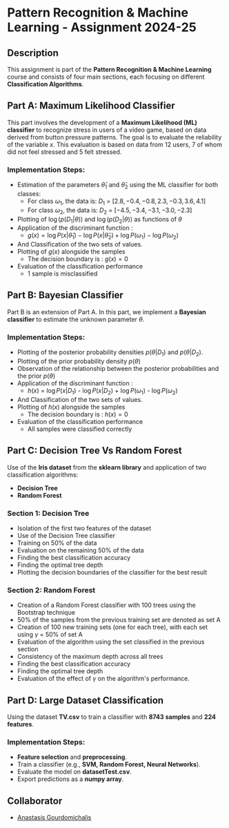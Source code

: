 # Pattern Recognition & Machine Learning - Assignment 2024-25

## Description
This assignment is part of the **Pattern Recognition & Machine Learning** course and consists of four main sections, each focusing on different **Classification Algorithms**.

## Part A: Maximum Likelihood Classifier
This part involves the development of a **Maximum Likelihood (ML) classifier** to recognize stress in users of a video game, based on data derived from button pressure patterns. The goal is to evaluate the reliability of the variable $x$. This evaluation is based on data from 12 users, 7 of whom did not feel stressed and 5 felt stressed.

### Implementation Steps:
- Estimation of the parameters $\hat{\theta}_1$ and $\hat{\theta}_2$ using the ML classifier for both classes:
  - For class ${\omega}_1$, the data is: ${D}_1$ = $[2.8,−0.4,−0.8,2.3,−0.3,3.6,4.1]$
  - For class ${\omega}_2$, the data is: ${D}_2$ = $[−4.5,−3.4,−3.1,−3.0,−2.3]$
- Plotting of $\log( p({D}_1 | \theta))$ and $\log( p({D}_2 | \theta))$ as functions of $\theta$
- Application of the discriminant function :
  - $g(x) = \log P(x | \hat{\theta}_1) - \log P(x | \hat{\theta}_2) + \log P(\omega_1) - \log P(\omega_2)$
- And Classification of the two sets of values.
- Plotting of $g(x)$ alongside the samples
  - The decision boundary is : $g(x) = 0$
- Evaluation of the classification performance
  - 1 sample is misclassified

## Part B: Bayesian Classifier
Part B is an extension of Part A. In this part, we implement a **Bayesian classifier** to estimate the unknown parameter $\theta$.

### Implementation Steps:
- Plotting of the posterior probability densities $p(\theta|D_1)$ and $p(\theta|D_2)$.
- Plotting of the prior probability density $p(\theta)$
- Observation of the relationship between the posterior probabilities and the prior $p(\theta)$
- Application of the discriminant function :
  - $h(x)$ = $\log P(x | D_1)$ - $\log P(x | D_2)$ + $\log P(\omega_1)$ - $\log P(\omega_2)$
- And Classification of the two sets of values.
- Plotting of $h(x)$ alongside the samples
  - The decision boundary is : $h(x) = 0$
- Evaluation of the classification performance
  - All samples were classified correctly

## Part C: Decision Tree Vs Random Forest
Use of the **Iris dataset** from the **sklearn library** and application of two classification algorithms:
- **Decision Tree**
- **Random Forest**
  
### Section 1: Decision Tree
- Isolation of the first two features of the dataset
- Use of the Decision Tree classifier
- Training on 50% of the data
- Evaluation on the remaining 50% of the data
- Finding the best classification accuracy
- Finding the optimal tree depth
- Plotting the decision boundaries of the classifier for the best result 

### Section 2: Random Forest
- Creation of a Random Forest classifier with 100 trees using the Bootstrap technique
- 50% of the samples from the previous training set are denoted as set A
- Creation of 100 new training sets (one for each tree), with each set using  $\gamma$ = 50% of set A
- Evaluation of the algorithm using the set classified in the previous section
- Consistency of the maximum depth across all trees
- Finding the best classification accuracy
- Finding the optimal tree depth
- Evaluation of the effect of $\gamma$ on the algorithm's performance.

## Part D: Large Dataset Classification
Using the dataset **TV.csv** to train a classifier with **8743 samples** and **224 features**.

### Implementation Steps:
- **Feature selection** and **preprocessing**.
- Train a classifier (e.g., **SVM, Random Forest, Neural Networks**).
- Evaluate the model on **datasetTest.csv**.
- Export predictions as a **numpy array**.

## Collaborator
- [Anastasis Gourdomichalis](https://github.com/anasgourd)  

